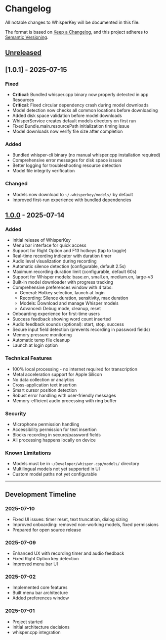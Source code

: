 # Changelog

All notable changes to WhisperKey will be documented in this file.

The format is based on [Keep a Changelog](https://keepachangelog.com/en/1.0.0/),
and this project adheres to [Semantic Versioning](https://semver.org/spec/v2.0.0.html).

## [Unreleased]

## [1.0.1] - 2025-07-15

### Fixed
- **Critical**: Bundled whisper.cpp binary now properly detected in app Resources
- **Critical**: Fixed circular dependency crash during model downloads
- Model detection now checks all common locations before downloading
- Added disk space validation before model downloads
- WhisperService creates default models directory on first run
- Fixed Bundle.main.resourcePath initialization timing issue
- Model downloads now verify file size after completion

### Added
- Bundled whisper-cli binary (no manual whisper.cpp installation required)
- Comprehensive error messages for disk space issues
- Better logging for troubleshooting resource detection
- Model file integrity verification

### Changed
- Models now download to `~/.whisperkey/models/` by default
- Improved first-run experience with bundled dependencies

## [1.0.0] - 2025-07-14

### Added
- Initial release of WhisperKey
- Menu bar interface for quick access
- Support for Right Option and F13 hotkeys (tap to toggle)
- Real-time recording indicator with duration timer
- Audio level visualization during recording
- Automatic silence detection (configurable, default 2.5s)
- Maximum recording duration limit (configurable, default 60s)
- Support for Whisper models: base.en, small.en, medium.en, large-v3
- Built-in model downloader with progress tracking
- Comprehensive preferences window with 4 tabs:
  - General: Hotkey selection, launch at login
  - Recording: Silence duration, sensitivity, max duration
  - Models: Download and manage Whisper models
  - Advanced: Debug mode, cleanup, reset
- Onboarding experience for first-time users
- Success feedback showing word count inserted
- Audio feedback sounds (optional): start, stop, success
- Secure input field detection (prevents recording in password fields)
- Memory pressure monitoring
- Automatic temp file cleanup
- Launch at login option

### Technical Features
- 100% local processing - no internet required for transcription
- Metal acceleration support for Apple Silicon
- No data collection or analytics
- Cross-application text insertion
- Smart cursor position detection
- Robust error handling with user-friendly messages
- Memory-efficient audio processing with ring buffer

### Security
- Microphone permission handling
- Accessibility permission for text insertion
- Blocks recording in secure/password fields
- All processing happens locally on device

### Known Limitations
- Models must be in `~/Developer/whisper.cpp/models/` directory
- Multilingual models not yet supported in UI
- Custom model paths not yet configurable

---

## Development Timeline

### 2025-07-10
- Fixed UI issues: timer reset, text truncation, dialog sizing
- Improved onboarding: removed non-working models, fixed permissions
- Prepared for open source release

### 2025-07-09  
- Enhanced UX with recording timer and audio feedback
- Fixed Right Option key detection
- Improved menu bar UI

### 2025-07-02
- Implemented core features
- Built menu bar architecture
- Added preferences window

### 2025-07-01
- Project started
- Initial architecture decisions
- whisper.cpp integration

[Unreleased]: https://github.com/BSPLAZA/WhisperKey/compare/v1.0.0...HEAD
[1.0.0]: https://github.com/BSPLAZA/WhisperKey/releases/tag/v1.0.0